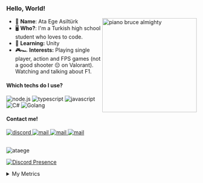 ### Hello, World!

<img width="250px" align="right" src="https://c.tenor.com/KbXIBwtIzoYAAAAC/piano-bruce-almighty.gif" alt="piano bruce almighty">

- 👀 __**Name**__: Ata Ege Asiltürk
- 🖥️ **Who?**: I'm a Turkish high school student who loves to code.
- 🤿 **Learning:** Unity
- 🎮🏎️ **Interests:** Playing single player, action and FPS games (not a good shooter 😔 on Valorant). Watching and talking about F1.

#### Which techs do I use?

<img src="https://img.shields.io/badge/Node.js-589F4B?style=for-the-badge&logo=node.js&logoColor=white" alt="node.js">  <img src="https://img.shields.io/badge/Typescript-2D79C7?style=for-the-badge&logo=typescript&logoColor=white" alt="typescript"> <img src="https://img.shields.io/badge/Javascript-FCDC00?style=for-the-badge&logo=javascript&logoColor=white" alt="javascript"> <img src="https://img.shields.io/badge/.NET-8456C7?style=for-the-badge&logo=csharp&logoColor=white" alt="C#"> <img src="https://img.shields.io/badge/Golang-69D7E2?style=for-the-badge&logo=go&logoColor=white" alt="Golang">

#### Contact me!
<a href="https://discord.com/users/661983101601185813" target="_blank">
    <img src="https://img.shields.io/badge/Discord-5865F2?style=for-the-badge&logo=discord&logoColor=white" alt="discord"> 
</a>
<a href="mailto:ataegeasilturk@gmail.com" target="_blank">
    <img src="https://img.shields.io/badge/Mail-EA4335?style=for-the-badge&logo=gmail&logoColor=white" alt="mail"> 
</a>
<a href="https://twitter.com/ataegeasilturk" target="_blank">
    <img src="https://img.shields.io/badge/Twitter-1D9BF0?style=for-the-badge&logo=twitter&logoColor=white" alt="mail"> 
</a>
<a href="https://steamcommunity.com/id/ataegeasilturk" target="_blank">
    <img src="https://img.shields.io/badge/Steam-27528D?style=for-the-badge&logo=steam&logoColor=white" alt="mail"> 
</a>

<br/>
<br/>
<p align="left"> <img src="https://komarev.com/ghpvc/?username=ataege&label=Profile%20views&color=1fbcff&style=flat" alt="ataege" /> </p>

[![Discord Presence](https://lanyard.cnrad.dev/api/92308959049846784)](https://discord.com/users/92308959049846784)


<details>
  <summary>My Metrics</summary>
  <br>
  <img src="https://metrics.lecoq.io/ataege?template=terminal&base.metadata=0&languages=1&stars=1&repositories=1&repositories=100&repositories.batch=100&repositories.forks=false&repositories.affiliations=owner&languages.limit=8&languages.threshold=0%25&languages.colors=github&languages.sections=most-used&languages.indepth=false&languages.analysis.timeout=15&languages.categories=markup%2C%20programming&languages.recent.categories=markup%2C%20programming&languages.recent.load=300&languages.recent.days=14&stars.limit=4&config.timezone=Europe%2FIstanbul">
</details>
